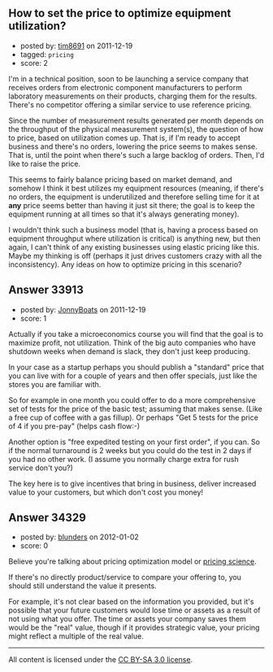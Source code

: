 ## How to set the price to optimize equipment utilization?

- posted by: [tim8691](https://stackexchange.com/users/-1/13002-tim8691) on 2011-12-19
- tagged: `pricing`
- score: 2

I'm in a technical position, soon to be launching a service company that receives orders from electronic component manufacturers to perform laboratory measurements on their products, charging them for the results. There's no competitor offering a similar service to use reference pricing. 

Since the number of measurement results generated per month depends on the throughput of the physical measurement system(s), the question of how to price, based on utilization comes up. That is, if I'm ready to accept business and there's no orders, lowering the price seems to makes sense. That is, until the point when there's such a large backlog of orders. Then, I'd like to raise the price. 

This seems to fairly balance pricing based on market demand, and somehow I think it best utilizes my equipment resources (meaning, if there's no orders, the equipment is underutilized and therefore selling time for it at **any** price seems better than having it just sit there; the goal is to keep the equipment running at all times so that it's always generating money). 

I wouldn't think such a business model (that is, having a process based on equipment throughput where utilization is critical) is anything new, but then again, I can't think of any existing businesses using elastic pricing like this. Maybe my thinking is off (perhaps it just drives customers crazy with all the inconsistency). Any ideas on how to optimize pricing in this scenario?



## Answer 33913

- posted by: [JonnyBoats](https://stackexchange.com/users/-1/3100-jonnyboats) on 2011-12-19
- score: 1

Actually if you take a microeconomics course you will find that the goal is to maximize profit, not utilization. Think of the big auto companies who have shutdown weeks when demand is slack, they don't just keep producing.

In your case as a startup perhaps you should publish a "standard" price that you can live with for a couple of years and then offer specials, just like the stores you are familiar with.

So for example in one month you could offer to do a more comprehensive set of tests for the price of the basic test; assuming that makes sense. (Like a free cup of coffee with a gas fillup). Or perhaps "Get 5 tests for the price of 4 if you pre-pay" (helps cash flow:-)

Another option is "free expedited testing on your first order", if you can. So if the normal turnaround is 2 weeks but you could do the test in 2 days if you had no other work. (I assume you normally charge extra for rush service don't you?)

The key here is to give incentives that bring in business, deliver increased value to your customers, but which don't cost you money!



## Answer 34329

- posted by: [blunders](https://stackexchange.com/users/-1/4764-blunders) on 2012-01-02
- score: 0

Believe you're talking about pricing optimization model or [pricing science](http://en.m.wikipedia.org/wiki/Pricing_science).

If there's no directly product/service to compare your offering to, you should still understand the value it presents. 

For example, it's not clear based on the information you provided, but it's possible that your future customers would lose time or assets as a result of not using what you offer. The time or assets your company saves them would be the "real" value, though if it provides strategic value, your pricing might reflect a multiple of the real value.





---

All content is licensed under the [CC BY-SA 3.0 license](https://creativecommons.org/licenses/by-sa/3.0/).
